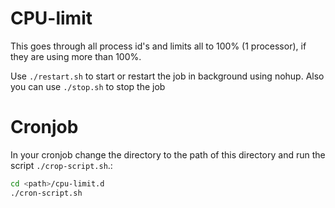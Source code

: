 # CPU-limit

This goes through all process id's and limits all to 100% (1 processor), 
if they are using more than 100%.

Use `./restart.sh` to start or restart the job in background using nohup.
Also you can use `./stop.sh` to stop the job 

# Cronjob
In your cronjob change the directory to the path of this directory and run the script `./crop-script.sh`.:

```bash
cd <path>/cpu-limit.d
./cron-script.sh
```
